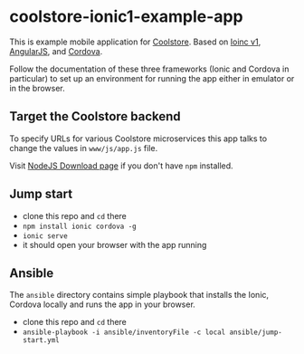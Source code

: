 # coolstore-ionic1-example-app

This is example mobile application for [Coolstore](https://github.com/jbossdemocentral/coolstore-microservice). Based on [Ioinc v1](http://ionicframework.com/docs/v1/overview/), [AngularJS](https://angularjs.org/), and [Cordova](https://cordova.apache.org/).

Follow the documentation of these three frameworks (Ionic and Cordova in particular) to set up an environment for running the app either in emulator or in the browser.

## Target the Coolstore backend

To specify URLs for various Coolstore microservices this app talks to change the values in `www/js/app.js` file.

Visit [NodeJS Download page](https://nodejs.org/en/download/) if you don't have `npm` installed.

## Jump start
- clone this repo and `cd` there
- `npm install ionic cordova -g`
- `ionic serve`
- it should open your browser with the app running

## Ansible

The `ansible` directory contains simple playbook that installs the Ionic, Cordova locally and runs the app in your browser. 

- clone this repo and `cd` there
- `ansible-playbook -i ansible/inventoryFile -c local ansible/jump-start.yml`
